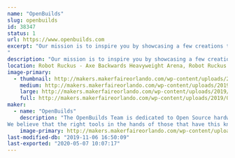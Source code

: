 ```yaml
---
name: "OpenBuilds"
slug: openbuilds
id: 38347
status: 1
url: https://www.openbuilds.com
excerpt: "Our mission is to inspire you by showcasing a few creations that were made using the OpenBuilds Modular Building System.
"
description: "Our mission is to inspire you by showcasing a few creations that were made using the OpenBuilds Modular Building System."
location: Robot Ruckus - Axe Backwards Heavyweight Arena, Robot Ruckus - Small Arena, Spirit Building
image-primary:
  - thumbnail: http://makers.makerfaireorlando.com/wp-content/uploads/2019/09/OpenBuilds-LEAD-1010-150x150.jpg
    medium: http://makers.makerfaireorlando.com/wp-content/uploads/2019/09/OpenBuilds-LEAD-1010-300x300.jpg
    large: http://makers.makerfaireorlando.com/wp-content/uploads/2019/09/OpenBuilds-LEAD-1010-1024x1024.jpg
    full: http://makers.makerfaireorlando.com/wp-content/uploads/2019/09/OpenBuilds-LEAD-1010.jpg
maker:
  - name: "OpenBuilds"
    description: "The OpenBuilds Team is dedicated to Open Source hardware and design. We offer access to tools and advanced technology to anyone with passion, imagination and desire to push their limits as far as possible.
We believe that the right tools in the hands of those that have this knowledge will change the world making a better future for us all."
    image-primary: http://makers.makerfaireorlando.com/wp-content/uploads/2019/08/OpenBuilds_Logo_300.jpg
last-modified-db: "2019-11-06 16:50:09"
last-exported: "2020-05-07 10:07:17"
---
```

